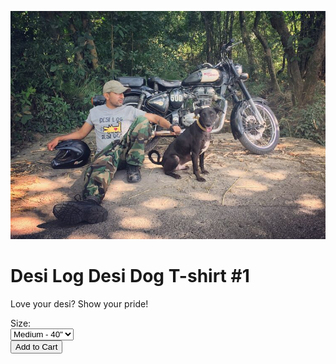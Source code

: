 <!--

Title: Desi Dog Desi Dog T-shirt #1

-->
![](/images/desitee1.jpg)

Desi Log Desi Dog T-shirt #1
===
Love your desi? Show your pride!

<form action="https://www.e-junkie.com/ecom/gb.php?c=cart&cl=328984&i=dlddt1&ejc=2" method="POST" target="ej_ejc" accept-charset="UTF-8">
<input type="hidden" name="on0" value="Size">
Size:<br>
<select name="os0">
<option value="Medium">Medium - 40"</option>
<option value="Large">Large - 44"</option>
</select><br>
<input type='hidden' name='c' value='cart'><input type='hidden' name='cl' value='328984'><input type='hidden' name='i' value='dlddt1'><input type='hidden' name='ejc' value='2'><input type="button" value="Add to Cart" onClick="return EJEJC_lc(this.parentNode);">
</form>
